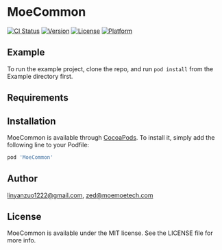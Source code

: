 # MoeCommon

[![CI Status](https://img.shields.io/travis/linyanzuo1222@gmail.com/MoeCommon.svg?style=flat)](https://travis-ci.org/linyanzuo1222@gmail.com/MoeCommon)
[![Version](https://img.shields.io/cocoapods/v/MoeCommon.svg?style=flat)](https://cocoapods.org/pods/MoeCommon)
[![License](https://img.shields.io/cocoapods/l/MoeCommon.svg?style=flat)](https://cocoapods.org/pods/MoeCommon)
[![Platform](https://img.shields.io/cocoapods/p/MoeCommon.svg?style=flat)](https://cocoapods.org/pods/MoeCommon)

## Example

To run the example project, clone the repo, and run `pod install` from the Example directory first.

## Requirements

## Installation

MoeCommon is available through [CocoaPods](https://cocoapods.org). To install
it, simply add the following line to your Podfile:

```ruby
pod 'MoeCommon'
```

## Author

linyanzuo1222@gmail.com, zed@moemoetech.com

## License

MoeCommon is available under the MIT license. See the LICENSE file for more info.
